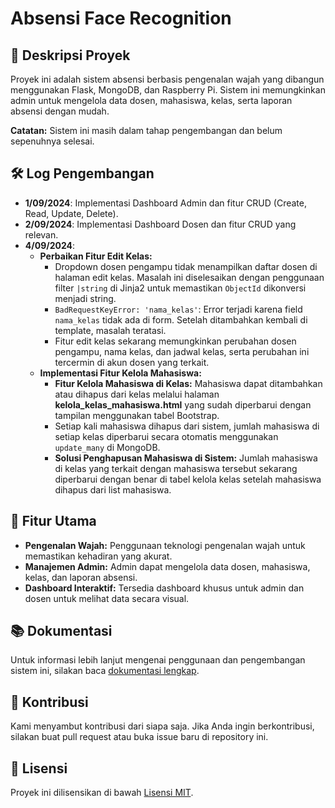 
# Absensi Face Recognition

## 📜 Deskripsi Proyek
Proyek ini adalah sistem absensi berbasis pengenalan wajah yang dibangun menggunakan Flask, MongoDB, dan Raspberry Pi. Sistem ini memungkinkan admin untuk mengelola data dosen, mahasiswa, kelas, serta laporan absensi dengan mudah.

**Catatan:** Sistem ini masih dalam tahap pengembangan dan belum sepenuhnya selesai.

## 🛠️ Log Pengembangan

- **1/09/2024**: Implementasi Dashboard Admin dan fitur CRUD (Create, Read, Update, Delete).
- **2/09/2024**: Implementasi Dashboard Dosen dan fitur CRUD yang relevan.
- **4/09/2024**: 
  - **Perbaikan Fitur Edit Kelas:**
    - Dropdown dosen pengampu tidak menampilkan daftar dosen di halaman edit kelas. Masalah ini diselesaikan dengan penggunaan filter `|string` di Jinja2 untuk memastikan `ObjectId` dikonversi menjadi string.
    - `BadRequestKeyError: 'nama_kelas'`: Error terjadi karena field `nama_kelas` tidak ada di form. Setelah ditambahkan kembali di template, masalah teratasi.
    - Fitur edit kelas sekarang memungkinkan perubahan dosen pengampu, nama kelas, dan jadwal kelas, serta perubahan ini tercermin di akun dosen yang terkait.
  - **Implementasi Fitur Kelola Mahasiswa:**
    - **Fitur Kelola Mahasiswa di Kelas:** Mahasiswa dapat ditambahkan atau dihapus dari kelas melalui halaman **kelola_kelas_mahasiswa.html** yang sudah diperbarui dengan tampilan menggunakan tabel Bootstrap.
    - Setiap kali mahasiswa dihapus dari sistem, jumlah mahasiswa di setiap kelas diperbarui secara otomatis menggunakan `update_many` di MongoDB.
    - **Solusi Penghapusan Mahasiswa di Sistem:** Jumlah mahasiswa di kelas yang terkait dengan mahasiswa tersebut sekarang diperbarui dengan benar di tabel kelola kelas setelah mahasiswa dihapus dari list mahasiswa.

## 🎯 Fitur Utama
- **Pengenalan Wajah:** Penggunaan teknologi pengenalan wajah untuk memastikan kehadiran yang akurat.
- **Manajemen Admin:** Admin dapat mengelola data dosen, mahasiswa, kelas, dan laporan absensi.
- **Dashboard Interaktif:** Tersedia dashboard khusus untuk admin dan dosen untuk melihat data secara visual.

## 📚 Dokumentasi
Untuk informasi lebih lanjut mengenai penggunaan dan pengembangan sistem ini, silakan baca [dokumentasi lengkap](./docs/index.md).

## 💬 Kontribusi
Kami menyambut kontribusi dari siapa saja. Jika Anda ingin berkontribusi, silakan buat pull request atau buka issue baru di repository ini.

## 📝 Lisensi
Proyek ini dilisensikan di bawah [Lisensi MIT](LICENSE).
